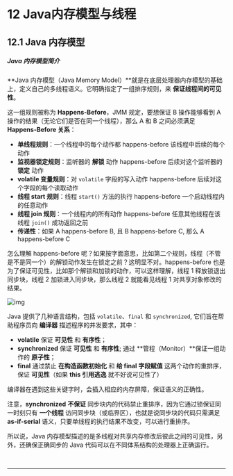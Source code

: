 # 12 Java内存模型与线程

## 12.1	Java 内存模型

##### Java 内存模型简介

**Java 内存模型（Java Memory Model）**就是在底层处理器内存模型的基础上，定义自己的多线程语义。它明确指定了一组排序规则，来 **保证线程间的可见性**。

这一组规则被称为 **Happens-Before**，JMM 规定，要想保证 B 操作能够看到 A 操作的结果（无论它们是否在同一个线程），那么 A 和 B 之间必须满足 **Happens-Before 关系**：

- **单线程规则**：一个线程中的每个动作都 happens-before 该线程中后续的每个动作
- **监视器锁定规则**：监听器的 **解锁** 动作 happens-before 后续对这个监听器的 **锁定** 动作
- **volatile 变量规则**：对 `volatile` 字段的写入动作 happens-before 后续对这个字段的每个读取动作
- **线程 start 规则**：线程 `start()` 方法的执行 happens-before 一个启动线程内的任意动作
- **线程 join 规则**：一个线程内的所有动作 happens-before 任意其他线程在该线程 `join()` 成功返回之前
- **传递性**：如果 A happens-before B, 且 B happens-before C, 那么 A happens-before C

怎么理解 happens-before 呢？如果按字面意思，比如第二个规则，线程（不管是不是同一个）的解锁动作发生在锁定之前？这明显不对。happens-before 也是为了保证可见性，比如那个解锁和加锁的动作，可以这样理解，线程 1 释放锁退出同步块，线程 2 加锁进入同步块，那么线程 2 就能看见线程 1 对共享对象修改的结果。

![img](https://pic3.zhimg.com/80/v2-899a61bae4bc3a56fcccba2db2318f7e_720w.jpg)

Java 提供了几种语言结构，包括 `volatile`、`final` 和 `synchronized`, 它们旨在帮助程序员向 **编译器** 描述程序的并发要求，其中：

- **volatile** 保证 **可见性** 和 **有序性**；
- **synchronized** 保证 **可见性** 和 **有序性**; 通过 **管程（Monitor）**保证一组动作的 **原子性**；
- **final** 通过禁止 **在构造函数初始化** 和 **给 final 字段赋值** 这两个动作的重排序，保证 **可见性**（如果 **this 引用逃逸** 就不好说可见性了）

编译器在遇到这些关键字时，会插入相应的内存屏障，保证语义的正确性。

注意，**synchronized** **不保证** 同步块内的代码禁止重排序，因为它通过锁保证同一时刻只有 **一个线程** 访问同步块（或临界区），也就是说同步块的代码只需满足 **as-if-serial** 语义，只要单线程的执行结果不改变，可以进行重排序。

所以说，Java 内存模型描述的是多线程对共享内存修改后彼此之间的可见性，另外，还确保正确同步的 Java 代码可以在不同体系结构的处理器上正确运行。

<br>

---

<div STYLE="page-break-after: always;"><br>
    <br>
    <br>
    <br>
    <br>
    <br>
    <br>
    <br>
    <br>
    <br></div>
